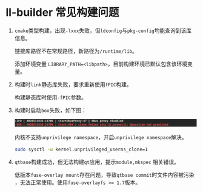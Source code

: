# ll-builder 常见构建问题

1. `cmake`类型构建，出现`-lxxx`失败，但`ldconfig`与`pkg-config`均能查询到该库信息。

    链接库路径不在常规路径，新路径为`/runtime/lib`。

    添加环境变量 `LIBRARY_PATH=<libpath>`，目前构建环境已默认包含该环境变量。

2. 构建时`link`静态库失败，要求重新使用`fPIC`构建。

    构建静态库时使用`-fPIC`参数。

3. 构建时启动`box`失败，如下图：

    ![ll-box启动失败](images/ll-box-start-failed.png)

    内核不支持`unprivilege namespace`，开启`unprivilege namespace`解决。

    ```bash
    sudo sysctl -w kernel.unprivileged_userns_clone=1
    ```

4. `qtbase`构建成功，但无法构建`qt`应用，提示`module,mkspec` 相关错误。

    低版本`fuse-overlay mount`存在问题，导致`qtbase commit`时文件内容被污染 ，无法正常使用。使用`fuse-overlayfs >= 1.7`版本。
